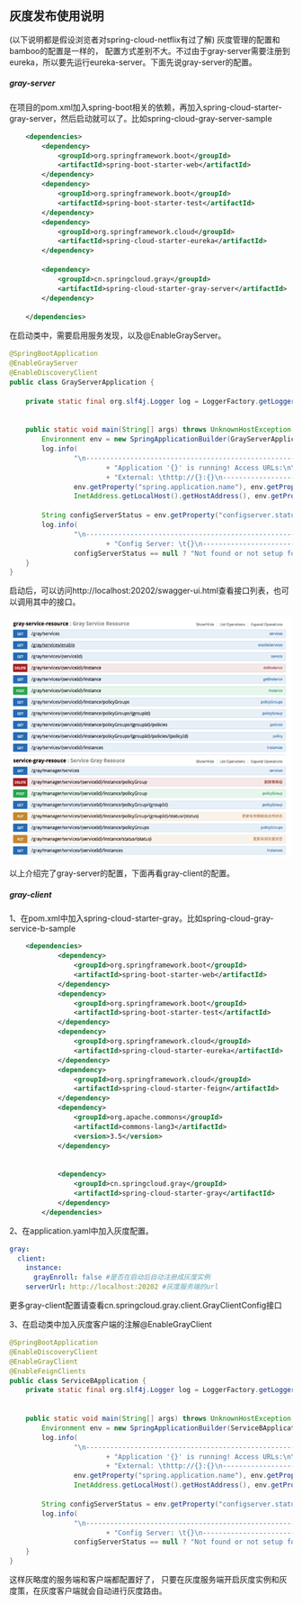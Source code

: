 ## 灰度发布使用说明
(以下说明都是假设浏览者对spring-cloud-netflix有过了解)
灰度管理的配置和bamboo的配置是一样的， 配置方式差别不大。不过由于gray-server需要注册到eureka，所以要先运行eureka-server。下面先说gray-server的配置。

##### gray-server
在项目的pom.xml加入spring-boot相关的依赖，再加入spring-cloud-starter-gray-server，然后启动就可以了。比如spring-cloud-gray-server-sample
```xml
    <dependencies>
        <dependency>
            <groupId>org.springframework.boot</groupId>
            <artifactId>spring-boot-starter-web</artifactId>
        </dependency>
        <dependency>
            <groupId>org.springframework.boot</groupId>
            <artifactId>spring-boot-starter-test</artifactId>
        </dependency>
        <dependency>
            <groupId>org.springframework.cloud</groupId>
            <artifactId>spring-cloud-starter-eureka</artifactId>
        </dependency>
        
        <dependency>
            <groupId>cn.springcloud.gray</groupId>
            <artifactId>spring-cloud-starter-gray-server</artifactId>
        </dependency>

    </dependencies>
```

在启动类中，需要启用服务发现，以及@EnableGrayServer。

```java
@SpringBootApplication
@EnableGrayServer
@EnableDiscoveryClient
public class GrayServerApplication {

    private static final org.slf4j.Logger log = LoggerFactory.getLogger(GrayServerApplication.class);


    public static void main(String[] args) throws UnknownHostException {
        Environment env = new SpringApplicationBuilder(GrayServerApplication.class).web(true).run(args).getEnvironment();
        log.info(
                "\n----------------------------------------------------------\n\t"
                        + "Application '{}' is running! Access URLs:\n\t" + "Local: \t\thttp://127.0.0.1:{}\n\t"
                        + "External: \thttp://{}:{}\n----------------------------------------------------------",
                env.getProperty("spring.application.name"), env.getProperty("server.port"),
                InetAddress.getLocalHost().getHostAddress(), env.getProperty("server.port"));

        String configServerStatus = env.getProperty("configserver.status");
        log.info(
                "\n----------------------------------------------------------\n\t"
                        + "Config Server: \t{}\n----------------------------------------------------------",
                configServerStatus == null ? "Not found or not setup for this application" : configServerStatus);
    }
}
```

启动后，可以访问http://localhost:20202/swagger-ui.html查看接口列表，也可以调用其中的接口。

![灰度服务端swagger api list](../doc/img/web-api-gray-server.png)

以上介绍完了gray-server的配置，下面再看gray-client的配置。


##### gray-client

1、在pom.xml中加入spring-cloud-starter-gray。比如spring-cloud-gray-service-b-sample
```xml
    <dependencies>
            <dependency>
                <groupId>org.springframework.boot</groupId>
                <artifactId>spring-boot-starter-web</artifactId>
            </dependency>
            <dependency>
                <groupId>org.springframework.boot</groupId>
                <artifactId>spring-boot-starter-test</artifactId>
            </dependency>
            <dependency>
                <groupId>org.springframework.cloud</groupId>
                <artifactId>spring-cloud-starter-eureka</artifactId>
            </dependency>
            <dependency>
                <groupId>org.springframework.cloud</groupId>
                <artifactId>spring-cloud-starter-feign</artifactId>
            </dependency>
            <dependency>
                <groupId>org.apache.commons</groupId>
                <artifactId>commons-lang3</artifactId>
                <version>3.5</version>
            </dependency>
    
    
            <dependency>
                <groupId>cn.springcloud.gray</groupId>
                <artifactId>spring-cloud-starter-gray</artifactId>
            </dependency>
        </dependencies>
```

2、在application.yaml中加入灰度配置。
```yaml
gray:
  client:
    instance:
      grayEnroll: false #是否在启动后自动注册成灰度实例
    serverUrl: http://localhost:20202 #灰度服务端的url
```
更多gray-client配置请查看cn.springcloud.gray.client.GrayClientConfig接口

3、在启动类中加入灰度客户端的注解@EnableGrayClient
```java
@SpringBootApplication
@EnableDiscoveryClient
@EnableGrayClient
@EnableFeignClients
public class ServiceBApplication {
    private static final org.slf4j.Logger log = LoggerFactory.getLogger(ServiceBApplication.class);


    public static void main(String[] args) throws UnknownHostException {
        Environment env = new SpringApplicationBuilder(ServiceBApplication.class).web(true).run(args).getEnvironment();
        log.info(
                "\n----------------------------------------------------------\n\t"
                        + "Application '{}' is running! Access URLs:\n\t" + "Local: \t\thttp://127.0.0.1:{}\n\t"
                        + "External: \thttp://{}:{}\n----------------------------------------------------------",
                env.getProperty("spring.application.name"), env.getProperty("server.port"),
                InetAddress.getLocalHost().getHostAddress(), env.getProperty("server.port"));

        String configServerStatus = env.getProperty("configserver.status");
        log.info(
                "\n----------------------------------------------------------\n\t"
                        + "Config Server: \t{}\n----------------------------------------------------------",
                configServerStatus == null ? "Not found or not setup for this application" : configServerStatus);
    }
}
```

这样灰略度的服务端和客户端都配置好了， 只要在灰度服务端开启灰度实例和灰度策，在灰度客户端就会自动进行灰度路由。



